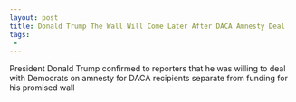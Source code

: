 ```yaml
---
layout: post
title: Donald Trump The Wall Will Come Later After DACA Amnesty Deal
tags:
 -
---
```

President Donald Trump confirmed to reporters that he was willing to deal with Democrats on amnesty for DACA recipients separate from funding for his promised wall
